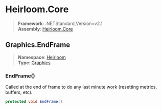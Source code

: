 # Heirloom.Core

> **Framework**: .NETStandard,Version=v2.1  
> **Assembly**: [Heirloom.Core][0]  

## Graphics.EndFrame

> **Namespace**: [Heirloom][0]  
> **Type**: [Graphics][1]  

### EndFrame()

Called at the end of frame to do any last minute work (resetting metrics, buffers, etc).

```cs
protected void EndFrame()
```

[0]: ../Heirloom.Core.md
[1]: Heirloom.Graphics.md
